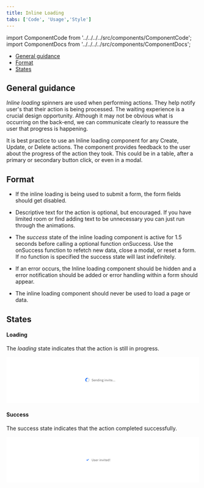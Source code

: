 ```yaml
---
title: Inline Loading
tabs: ['Code', 'Usage','Style']
---
```


import ComponentCode from '../../../../src/components/ComponentCode';
import ComponentDocs from '../../../../src/components/ComponentDocs';
<AnchorLinks>
<ul>
    <li><a data-scroll href="#general-guidance">General guidance</a></li>
    <li><a data-scroll href="#format">Format</a></li>
    <li><a data-scroll href="#states">States</a></li>
</ul>
</AnchorLinks>


## General guidance

_Inline loading_ spinners are used when performing actions. They help notify user's that their action is being processed.
The waiting experience is a crucial design opportunity. Although it may not be obvious what is occurring on the back-end, we can communicate clearly to reassure the user that progress is happening.

It is best practice to use an Inline loading component for any Create, Update, or Delete actions. The component provides feedback to the user about the progress of the action they took. This could be in a table, after a primary or secondary button click, or even in a modal.

## Format

- If the inline loading is being used to submit a form, the form fields should get disabled.

- Descriptive text for the action is optional, but encouraged. If you have limited room or find adding text to be unnecessary you can just run through the animations.

- The _success_ state of the inline loading component is active for 1.5 seconds before calling a optional function onSuccess. Use the onSuccess function to refetch new data, close a modal, or reset a form. If no function is specified the success state will last indefinitely.

- If an error occurs, the Inline loading component should be hidden and a error notification should be added or error handling within a form should appear.

- The inline loading component should never be used to load a page or data.


## States

#### Loading

The _loading_ state indicates that the action is still in progress.

<ImageComponent cols="8">

![Example of inline loading](images/inline-loading-usage-1.png)

</ImageComponent>

#### Success

The success state indicates that the action completed successfully.

<ImageComponent cols="8">

![Example of loading success](images/inline-loading-usage-2.png)

</ImageComponent>

